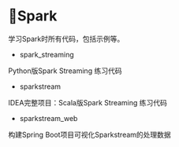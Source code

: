 # 🌟Spark
学习Spark时所有代码，包括示例等。

+ spark_streaming

Python版Spark Streaming 练习代码
+ sparkstream

IDEA完整项目：Scala版Spark Streaming 练习代码
+ sparkstream_web

构建Spring Boot项目可视化Sparkstream的处理数据

